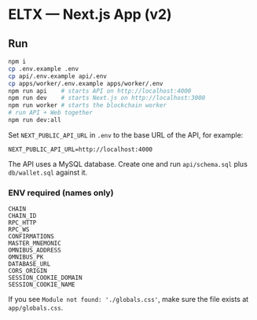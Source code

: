 # ELTX — Next.js App (v2)

## Run
```bash
npm i
cp .env.example .env
cp api/.env.example api/.env
cp apps/worker/.env.example apps/worker/.env
npm run api    # starts API on http://localhost:4000
npm run dev    # starts Next.js on http://localhost:3000
npm run worker # starts the blockchain worker
# run API + Web together
npm run dev:all
```

Set `NEXT_PUBLIC_API_URL` in `.env` to the base URL of the API, for example:

```
NEXT_PUBLIC_API_URL=http://localhost:4000
```

The API uses a MySQL database. Create one and run `api/schema.sql` plus `db/wallet.sql` against it.

### ENV required (names only)
```
CHAIN
CHAIN_ID
RPC_HTTP
RPC_WS
CONFIRMATIONS
MASTER_MNEMONIC
OMNIBUS_ADDRESS
OMNIBUS_PK
DATABASE_URL
CORS_ORIGIN
SESSION_COOKIE_DOMAIN
SESSION_COOKIE_NAME
```

If you see `Module not found: './globals.css'`, make sure the file exists at `app/globals.css`.
